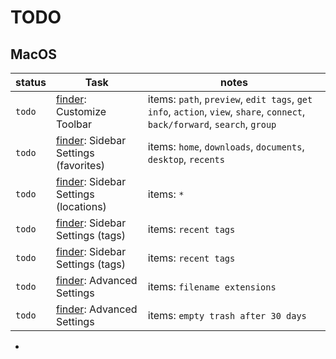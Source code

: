 # TODO

## MacOS

| status | Task                                           | notes                                                                                                                      |
| ------ | ---------------------------------------------- | -------------------------------------------------------------------------------------------------------------------------- |
| `todo` | [finder][finder]: Customize Toolbar            | items: `path`, `preview`, `edit tags`, `get info`, `action`, `view`, `share`, `connect`, `back/forward`, `search`, `group` |
| `todo` | [finder][finder]: Sidebar Settings (favorites) | items: `home`, `downloads`, `documents`, `desktop`, `recents`                                                              |
| `todo` | [finder][finder]: Sidebar Settings (locations) | items: `*`                                                                                                                 |
| `todo` | [finder][finder]: Sidebar Settings (tags)      | items: `recent tags`                                                                                                       |
| `todo` | [finder][finder]: Sidebar Settings (tags)      | items: `recent tags`                                                                                                       |
| `todo` | [finder][finder]: Advanced Settings            | items: `filename extensions`                                                                                               |
| `todo` | [finder][finder]: Advanced Settings            | items: `empty trash after 30 days`                                                                                         |

- [finder]: ./
